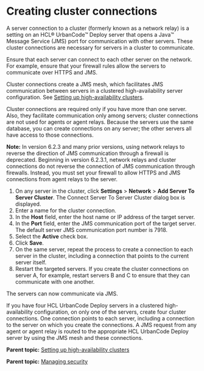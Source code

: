# Creating cluster connections

A server connection to a cluster \(formerly known as a network relay\) is a setting on an HCL® UrbanCode™ Deploy server that opens a Java™ Message Service \(JMS\) port for communication with other servers. These cluster connections are necessary for servers in a cluster to communicate.

Ensure that each server can connect to each other server on the network. For example, ensure that your firewall rules allow the servers to communicate over HTTPS and JMS.

Cluster connections create a JMS mesh, which facilitates JMS communication between servers in a clustered high-availability server configuration. See [Setting up high-availability clusters](../../com.udeploy.doc/topics/server_install_clustered.md#).

Cluster connections are required only if you have more than one server. Also, they facilitate communication only among servers; cluster connections are not used for agents or agent relays. Because the servers use the same database, you can create connections on any server; the other servers all have access to those connections.

**Note:** In version 6.2.3 and many prior versions, using network relays to reverse the direction of JMS communication through a firewall is deprecated. Beginning in version 6.2.3.1, network relays and cluster connections do not reverse the connection of JMS communication through firewalls. Instead, you must set your firewall to allow HTTPS and JMS connections from agent relays to the server.

1.   On any server in the cluster, click **Settings** \> **Network** \> **Add Server To Server Cluster**. The Connect Server To Server Cluster dialog box is displayed.
2.   Enter a name for the cluster connection. 
3.   In the **Host** field, enter the host name or IP address of the target server. 
4.   In the **Port** field, enter the JMS communication port of the target server. The default server JMS communication port number is 7918.
5.  Select the **Active** check box. 
6.  Click **Save**.
7.   On the same server, repeat the process to create a connection to each server in the cluster, including a connection that points to the current server itself. 
8.   Restart the targeted servers. If you create the cluster connections on server A, for example, restart servers B and C to ensure that they can communicate with one another.

The servers can now communicate via JMS.

If you have four HCL UrbanCode Deploy servers in a clustered high-availability configuration, on only one of the servers, create four cluster connections. One connection points to each server, including a connection to the server on which you create the connections. A JMS request from any agent or agent relay is routed to the appropriate HCL UrbanCode Deploy server by using the JMS mesh and these connections.

**Parent topic:** [Setting up high-availability clusters](../../com.udeploy.doc/topics/server_install_clustered.md)

**Parent topic:** [Managing security](../../com.udeploy.admin.doc/topics/security_ch.md)

